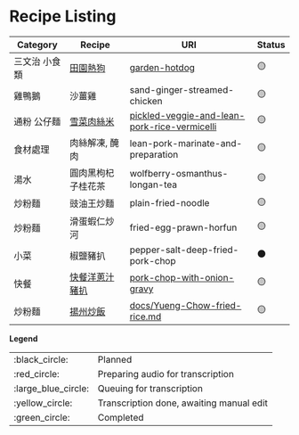 # Recipe Listing

| Category | Recipe    | URI                                          | Status          |
|----------|-----------|----------------------------------------------|-----------------|
| 三文治 小食類  | [田園熱狗](docs/garden-hotdog.md)      | [garden-hotdog](docs/garden-hotdog.md)                                | :yellow_circle: |
| 雞鴨鵝      | 沙薑雞       | sand-ginger-streamed-chicken                 | :yellow_circle: |
| 通粉 公仔麵   | [雪菜肉絲米](docs/pickled-veggie-and-lean-pork-rice-vermicelli.md)     | [pickled-veggie-and-lean-pork-rice-vermicelli](docs/pickled-veggie-and-lean-pork-rice-vermicelli.md) | :yellow_circle: |
| 食材處理     | 肉絲解凍, 醃肉  | lean-pork-marinate-and-preparation           | :yellow_circle: |
| 湯水       | 圓肉黑枸杞子桂花茶 | wolfberry-osmanthus-longan-tea               | :yellow_circle: |
| 炒粉麵      | 豉油王炒麵     | plain-fried-noodle                           | :yellow_circle: |
| 炒粉麵      | 滑蛋蝦仁炒河    | fried-egg-prawn-horfun                       | :yellow_circle: |
| 小菜       | 椒鹽豬扒      | pepper-salt-deep-fried-pork-chop             | :black_circle:  |
| 快餐       | [快餐洋蔥汁豬扒](docs/pork-chop-with-onion-gravy.md)   | [pork-chop-with-onion-gravy ](docs/pork-chop-with-onion-gravy.md)                  | :yellow_circle: |
| 炒粉麵 | [揚州炒飯](docs/Yueng-Chow-fried-rice.md) | [docs/Yueng-Chow-fried-rice.md](docs/Yueng-Chow-fried-rice.md)  | :yellow_circle: |

**Legend**

|                       |                                          |
| --------------------- | ---------------------------------------- |
| :black\_circle:       | Planned                                  |
| :red\_circle:         | Preparing audio for transcription        |
| :large\_blue\_circle: | Queuing for transcription                |
| :yellow\_circle:      | Transcription done, awaiting manual edit |
| :green\_circle:       | Completed                                |
